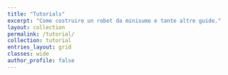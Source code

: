 ```yaml
---
title: "Tutorials"
excerpt: "Come costruire un robot da minisumo e tante altre guide."
layout: collection
permalink: /tutorial/
collection: tutorial
entries_layout: grid
classes: wide
author_profile: false
---
```


